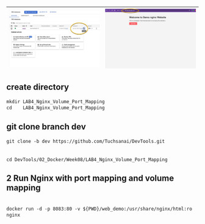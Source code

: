 


| ![gpc](./gpc.jpg) | ![web](./web.jpg) |
|:---:|:---:|




## create directory

   
    mkdir LAB4_Nginx_Volume_Port_Mapping
    cd    LAB4_Nginx_Volume_Port_Mapping


## git clone branch dev
    
    
   
    git clone -b dev https://github.com/Tuchsanai/DevTools.git

   
    cd DevTools/02_Docker/Week08/LAB4_Nginx_Volume_Port_Mapping




## 2 Run Nginx with port mapping and volume mapping

```

docker run -d -p 8083:80 -v ${PWD}/web_demo:/usr/share/nginx/html:ro  nginx

```






